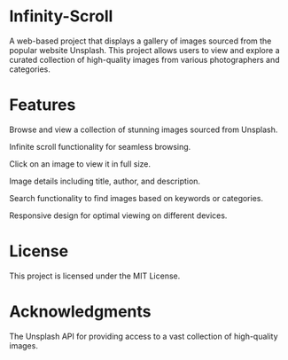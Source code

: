 # Infinity-Scroll
A web-based project that displays a gallery of images sourced from the popular website Unsplash. This project allows users to view and explore a curated collection of high-quality images from various photographers and categories.

# Features
  Browse and view a collection of stunning images sourced from Unsplash.

  Infinite scroll functionality for seamless browsing.

  Click on an image to view it in full size.

  Image details including title, author, and description.

  Search functionality to find images based on keywords or categories.

  Responsive design for optimal viewing on different devices.

# License
This project is licensed under the MIT License.

# Acknowledgments
The Unsplash API for providing access to a vast collection of high-quality images.
